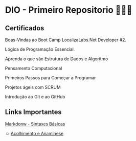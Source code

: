 # DIO - Primeiro Repositorio 👨🏻‍💻


## Certificados

Boas-Vindas ao Boot Camp LocalizaLabs.Net Developer #2.

Lógica de Programação Essencial.

Aprenda o que são Estrutura de Dados e Algoritmo

Pensamento Computacional

Primeiros Passos para Começar a Programar

Projetos ágeis com SCRUM

Introdução ao Git e ao GitHub




## Links Importantes

[Markdonw - Sintaxes Básicas](https://www.markdownguide.org/basic-syntax/)

☺️ [Acolhimento e Anaminese](https://docs.google.com/forms/d/e/1FAIpQLSc8-fslwreuhn_eIlp5ognZG2EXgDzISFq7iucgvVBh7cFvTQ/viewform?embedded=true)







